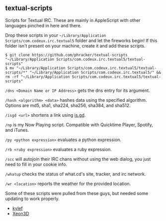 textual-scripts
---

Scripts for Textual IRC.  These are mainly in AppleScript with other languages pinched in here and there.

Drop these scripts in your `~/Library/Application Scripts/com.codeux.irc.textual5` folder and let the fireworks begin! If this folder isn't present on your machine, create it and add these scripts.

```
$ git clone https://github.com/phracker/textual-scripts "~/Library/Application Scripts/com.codeux.irc.textual5/textual-scripts"
$ mv "~/Library/Application Scripts/com.codeux.irc.textual5/textual-scripts/*" "~/Library/Application Scripts/com.codeux.irc.textual5/" && rm -rf "~/Library/Application Scripts/com.codeux.irc.textual5/textual-scripts"
```

`/dns <Domain Name or IP Address>` gets the dns entry for its argument.

`/hash <algorithm> <data>` hashes data using the specified algorithm. Options are md5, sha1, sha224, sha256, sha384, and sha512.

`/isgd <url>` shortens a link using [is.gd](http://is.gd).

`/np` is my Now Playing script. Compatible with Quicktime Player, Spotify, and iTunes.

`/py <python expression>` evaluates a python expression.

`/rb <ruby expression>` evaluates a ruby expression.

`/scc` will autojoin their IRC chans without using the web dialog, you just need to fill in your cookie info.

`/whatup` checks the status of what.cd's site, tracker, and irc network.

`/wr <location>` reports the weather for the provided location.

Some of these scripts were pulled from these guys, but needed some updating to work properly.
* [kylef](https://github.com/kylef)
* [Xeon3D](https://github.com/Xeon3D)
